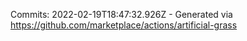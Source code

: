 Commits: 2022-02-19T18:47:32.926Z - Generated via https://github.com/marketplace/actions/artificial-grass
<br>
